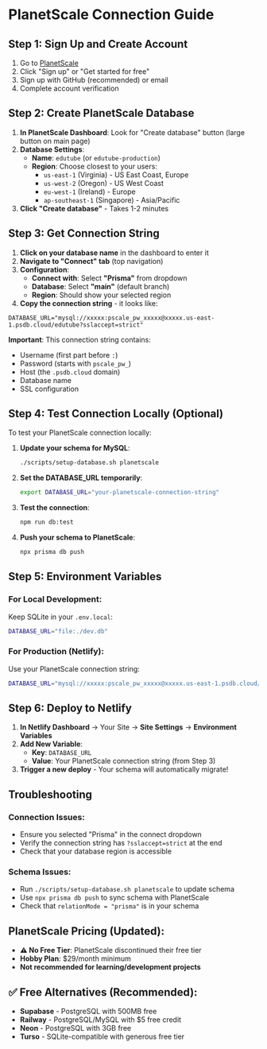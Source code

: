 # PlanetScale Connection Guide

## Step 1: Sign Up and Create Account

1. Go to [PlanetScale](https://planetscale.com/) 
2. Click "Sign up" or "Get started for free"
3. Sign up with GitHub (recommended) or email
4. Complete account verification

## Step 2: Create PlanetScale Database

1. **In PlanetScale Dashboard**: Look for "Create database" button (large button on main page)
2. **Database Settings**:
   - **Name**: `edutube` (or `edutube-production`)
   - **Region**: Choose closest to your users:
     - `us-east-1` (Virginia) - US East Coast, Europe
     - `us-west-2` (Oregon) - US West Coast  
     - `eu-west-1` (Ireland) - Europe
     - `ap-southeast-1` (Singapore) - Asia/Pacific
3. **Click "Create database"** - Takes 1-2 minutes

## Step 3: Get Connection String

1. **Click on your database name** in the dashboard to enter it
2. **Navigate to "Connect" tab** (top navigation)
3. **Configuration**:
   - **Connect with**: Select **"Prisma"** from dropdown
   - **Database**: Select **"main"** (default branch)
   - **Region**: Should show your selected region
4. **Copy the connection string** - it looks like:

```
DATABASE_URL="mysql://xxxxx:pscale_pw_xxxxx@xxxxx.us-east-1.psdb.cloud/edutube?sslaccept=strict"
```

**Important**: This connection string contains:
- Username (first part before `:`)
- Password (starts with `pscale_pw_`)
- Host (the `.psdb.cloud` domain)
- Database name
- SSL configuration

## Step 4: Test Connection Locally (Optional)

To test your PlanetScale connection locally:

1. **Update your schema for MySQL**:
   ```bash
   ./scripts/setup-database.sh planetscale
   ```

2. **Set the DATABASE_URL temporarily**:
   ```bash
   export DATABASE_URL="your-planetscale-connection-string"
   ```

3. **Test the connection**:
   ```bash
   npm run db:test
   ```

4. **Push your schema to PlanetScale**:
   ```bash
   npx prisma db push
   ```

## Step 5: Environment Variables

### For Local Development:
Keep SQLite in your `.env.local`:
```bash
DATABASE_URL="file:./dev.db"
```

### For Production (Netlify):
Use your PlanetScale connection string:
```bash
DATABASE_URL="mysql://xxxxx:pscale_pw_xxxxx@xxxxx.us-east-1.psdb.cloud/edutube?sslaccept=strict"
```

## Step 6: Deploy to Netlify

1. **In Netlify Dashboard** → Your Site → **Site Settings** → **Environment Variables**
2. **Add New Variable**:
   - **Key**: `DATABASE_URL`
   - **Value**: Your PlanetScale connection string (from Step 3)
3. **Trigger a new deploy** - Your schema will automatically migrate!

## Troubleshooting

### Connection Issues:
- Ensure you selected "Prisma" in the connect dropdown
- Verify the connection string has `?sslaccept=strict` at the end
- Check that your database region is accessible

### Schema Issues:
- Run `./scripts/setup-database.sh planetscale` to update schema
- Use `npx prisma db push` to sync schema with PlanetScale
- Check that `relationMode = "prisma"` is in your schema

## PlanetScale Pricing (Updated):
- **⚠️ No Free Tier**: PlanetScale discontinued their free tier
- **Hobby Plan**: $29/month minimum
- **Not recommended for learning/development projects**

## ✅ Free Alternatives (Recommended):
- **Supabase** - PostgreSQL with 500MB free
- **Railway** - PostgreSQL/MySQL with $5 free credit  
- **Neon** - PostgreSQL with 3GB free
- **Turso** - SQLite-compatible with generous free tier
